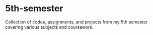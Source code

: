 # 5th-semester
Collection of codes, assignments, and projects from my 5th semester covering various subjects and coursework.
